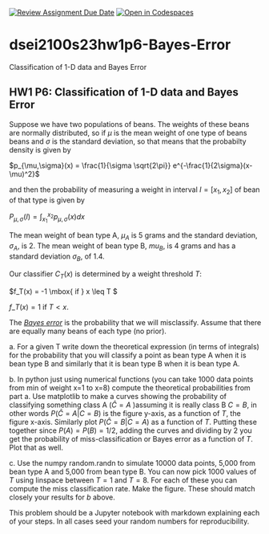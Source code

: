 [![Review Assignment Due Date](https://classroom.github.com/assets/deadline-readme-button-24ddc0f5d75046c5622901739e7c5dd533143b0c8e959d652212380cedb1ea36.svg)](https://classroom.github.com/a/M2Ft8-Zx)
[![Open in Codespaces](https://classroom.github.com/assets/launch-codespace-7f7980b617ed060a017424585567c406b6ee15c891e84e1186181d67ecf80aa0.svg)](https://classroom.github.com/open-in-codespaces?assignment_repo_id=13738440)
# dsei2100s23hw1p6-Bayes-Error
Classification of 1-D data and Bayes Error

## HW1 P6: Classification of 1-D data and Bayes Error

Suppose we have two populations of beans. The weights of these beans are normally distributed, so if $\mu$ is the mean weight of one type of beans beans and $\sigma$ is the standard deviation, so that means that the probabilty density is given by 
    
$p_{\mu,\sigma}(x) = \frac{1}{\sigma \sqrt{2\pi}} e^{-\frac{1}{2\sigma}(x-\mu)^2}$

and then the probability of measuring a weight in interval $I=[x_1,x_2]$ of bean of that type is given by

$P_{\mu,\sigma}(I) = \int_{x_1}^{x_2} p_{\mu,\sigma}(x) dx$

The mean weight of bean type A, $\mu_A$ is 5 grams and the standard deviation, $\sigma_A$, is 2. The mean weight of bean type B, $mu_B$, is 4 grams and has a standard deviation $\sigma_B$, of  1.4.

Our classifier $C_T(x)$ is determined by a weight threshold $T$:

$f\_T(x) = -1 \mbox{ if } x \leq T $

$f\_T(x) = 1  \mbox{ if } T < x  .$

The [*Bayes error*](https://en.wikipedia.org/wiki/Bayes_error_rate) is the probability that we will misclassify. Assume  that there are equally many beans of each type (no prior).

a. For a given T write down the theoretical expression (in terms of integrals) for the probability that you will classify a point as bean type A when it is bean type B and similarly that it is bean type B when it is bean type A.

b. In python just using numerical functions (you can take 1000 data points from min of weight x=1 to x=8) compute the theoretical probabilities from part a. Use matplotlib to make a curves showing the probability of classifying something class A ($\hat{C}=A$ )assuming it is really class B $C=B$, in other words $P(\hat{C}=A| C=B)$ is the figure y-axis, as a function of $T$, the figure x-axis. Similarly plot $P(\hat{C}=B| C=A)$ as a function of $T$. Putting these together since $P(A)=P(B)=1/2$, adding the curves and dividing by 2 you get the probability of miss-classification or Bayes error as a function of $T$. Plot that as well. 

c. Use the numpy random.randn to simulate 10000 data points, 5,000 from bean type A and 5,000 from bean type B. You can now pick 1000 values of $T$ using linspace between $T=1$ and $T=8$. For each of these you can compute the miss classification rate. Make the figure. These should match closely your results for $b$ above.

This problem should be a Jupyter notebook with markdown explaining each of your steps. In all cases seed your random numbers for reproducibility.

